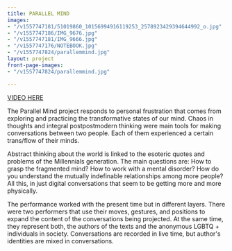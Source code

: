 ```yaml
---
title: PARALLEL MIND
images:
- "/v1557747181/51019860_10156994916119253_2578923429394644992_o.jpg"
- "/v1557747186/IMG_9676.jpg"
- "/v1557747181/IMG_9666.jpg"
- "/v1557747176/NOTEBOOK.jpg"
- "/v1557747824/parallemmind.jpg"
layout: project
front-page-images:
- "/v1557747824/parallemmind.jpg"

---
```

[VIDEO HERE](https://youtu.be/iGKjdUZQ_sY)

The Parallel Mind project responds to personal frustration that comes from exploring and practicing the transformative states of our mind. Chaos in thoughts and integral postpostmodern thinking were main tools for making conversations between two people. Each of them experienced a certain trans/flow of their minds.

Abstract thinking about the world is linked to the esoteric quotes and problems of the Millennials generation. The main questions are: How to grasp the fragmented mind? How to work with a mental disorder? How do you understand the mutually indefinable relationships among more people? All this, in just digital conversations that seem to be getting more and more physically.

The performance worked with the present time but in different layers. There were two performers that use their moves, gestures, and positions to expand the content of the conversations being projected. At the same time, they represent both, the authors of the texts and the anonymous LGBTQ + individuals in society. Conversations are recorded in live time, but author's identities are mixed in conversations.